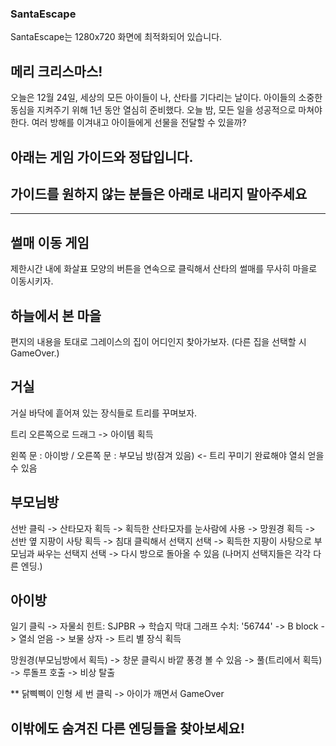 ###   SantaEscape   ###
SantaEscape는 1280x720 화면에 최적화되어 있습니다.

##  메리 크리스마스! ##
오늘은 12월 24일, 세상의 모든 아이들이 나, 산타를 기다리는 날이다.
아이들의 소중한 동심을 지켜주기 위해 1년 동안 열심히 준비했다.
오늘 밤, 모든 일을 성공적으로 마쳐야 한다.
여러 방해를 이겨내고 아이들에게 선물을 전달할 수 있을까?

## 아래는 게임 가이드와 정답입니다. ##
## 가이드를 원하지 않는 분들은 아래로 내리지 말아주세요 ##
-------------------------------------------------------------------------------

##  썰매 이동 게임 ##
제한시간 내에 화살표 모양의 버튼을 연속으로 클릭해서 산타의 썰매를 무사히 마을로 이동시키자.  

##  하늘에서 본 마을  ##
편지의 내용을 토대로 그레이스의 집이 어디인지 찾아가보자.
(다른 집을 선택할 시 GameOver.)

##  거실  ##
거실 바닥에 흩어져 있는 장식들로 트리를 꾸며보자.

트리 오른쪽으로 드래그 -> 아이템 획득

왼쪽 문 : 아이방 / 오른쪽 문 : 부모님 방(잠겨 있음) <- 트리 꾸미기 완료해야 열쇠 얻을 수 있음

##  부모님방  ##
선반 클릭 -> 산타모자 획득 -> 획득한 산타모자를 눈사람에 사용 -> 망원경 획득 -> 선반 옆 지팡이 사탕 획득 -> 침대 클릭해서 선택지 선택 -> 획득한 지팡이 사탕으로 부모님과 싸우는 선택지 선택 -> 다시 방으로 돌아올 수 있음 (나머지 선택지들은 각각 다른 엔딩.)

##  아이방  ##
일기 클릭 -> 자물쇠 힌트: SJPBR -> 학습지 막대 그래프 수치: '56744' -> B block -> 열쇠 얻음 -> 보물 상자 -> 트리 별 장식 획득

망원경(부모님방에서 획득) -> 창문 클릭시 바깥 풍경 볼 수 있음 -> 풀(트리에서 획득) -> 루돌프 호출 -> 비상 탈출

** 닭삑삑이 인형
세 번 클릭 -> 아이가 깨면서  GameOver

## 이밖에도 숨겨진 다른 엔딩들을 찾아보세요! ##
